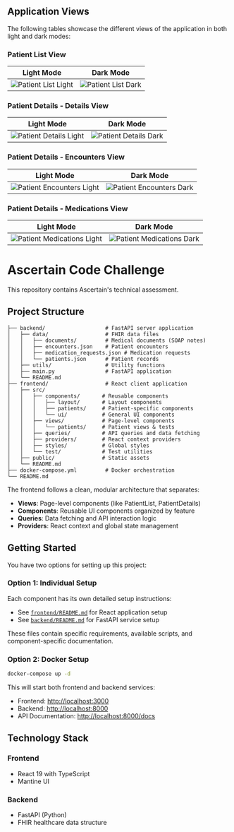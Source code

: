 ## Application Views

The following tables showcase the different views of the application in both light and dark modes:

### Patient List View

| Light Mode | Dark Mode |
|------------|-----------|
| ![Patient List Light](https://github.com/user-attachments/assets/5781ea7b-56d2-4098-b5c8-5e920525ec2c) | ![Patient List Dark](https://github.com/user-attachments/assets/0613e663-dda4-433c-baed-d5281e56ed0d) |

### Patient Details - Details View

| Light Mode | Dark Mode |
|------------|-----------|
| ![Patient Details Light](https://github.com/user-attachments/assets/440105a9-d44b-41af-88a8-1e19eba5fef8) | ![Patient Details Dark](https://github.com/user-attachments/assets/f34a7e72-1d53-475d-97b1-7f98e62de457) |

### Patient Details - Encounters View

| Light Mode | Dark Mode |
|------------|-----------|
| ![Patient Encounters Light](https://github.com/user-attachments/assets/467522a5-678c-4298-9748-6626115aaf89) | ![Patient Encounters Dark](https://github.com/user-attachments/assets/279bb796-aaaa-4c35-a817-9f708445945a) |

### Patient Details - Medications View

| Light Mode | Dark Mode |
|------------|-----------|
| ![Patient Medications Light](https://github.com/user-attachments/assets/369bba5d-a429-4958-b6d8-e7675ac5dd28) | ![Patient Medications Dark](https://github.com/user-attachments/assets/06654550-020d-4bd1-95ae-e71b2635eb00) |

# Ascertain Code Challenge

This repository contains Ascertain's technical assessment.

## Project Structure

```text
├── backend/                   # FastAPI server application
│   ├── data/                  # FHIR data files
│   │   ├── documents/         # Medical documents (SOAP notes)
│   │   ├── encounters.json    # Patient encounters
│   │   ├── medication_requests.json # Medication requests
│   │   └── patients.json      # Patient records
│   ├── utils/                 # Utility functions
│   ├── main.py                # FastAPI application
│   └── README.md
├── frontend/                  # React client application
│   ├── src/
│   │   ├── components/       # Reusable components
│   │   │   ├── layout/       # Layout components
│   │   │   ├── patients/     # Patient-specific components
│   │   │   └── ui/           # General UI components
│   │   ├── views/            # Page-level components
│   │   │   └── patients/     # Patient views & tests
│   │   ├── queries/          # API queries and data fetching
│   │   ├── providers/        # React context providers
│   │   ├── styles/           # Global styles
│   │   └── test/             # Test utilities
│   ├── public/               # Static assets
│   └── README.md
├── docker-compose.yml         # Docker orchestration
└── README.md
```

The frontend follows a clean, modular architecture that separates:

- **Views**: Page-level components (like PatientList, PatientDetails)
- **Components**: Reusable UI components organized by feature
- **Queries**: Data fetching and API interaction logic
- **Providers**: React context and global state management

## Getting Started

You have two options for setting up this project:

### Option 1: Individual Setup

Each component has its own detailed setup instructions:

- See [`frontend/README.md`](frontend/README.md) for React application setup
- See [`backend/README.md`](backend/README.md) for FastAPI service setup

These files contain specific requirements, available scripts, and component-specific documentation.

### Option 2: Docker Setup

```bash
docker-compose up -d
```

This will start both frontend and backend services:

- Frontend: <http://localhost:3000>
- Backend: <http://localhost:8000>
- API Documentation: <http://localhost:8000/docs>

## Technology Stack

### Frontend

- React 19 with TypeScript
- Mantine UI

### Backend

- FastAPI (Python)
- FHIR healthcare data structure
